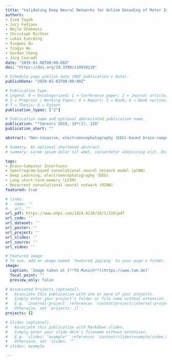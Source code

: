 ```yaml
---
title: "Validating Deep Neural Networks for Online Decoding of Motor Imagery Movements from EEG Signals"
authors:
- Zied Tayeb
- Juri Fedjaev
- Nejla Ghaboosi
- Christoph Richter
- Lukas Everding
- Xingwei Qu
- Yingyu Wu
- Gordon Cheng
- Jörg Conradt
date: "2019-01-08T00:00:00Z"
doi: "https://doi.org/10.3390/s19010210"

# Schedule page publish date (NOT publication's date).
publishDate: "2020-02-02T00:00:00Z"

# Publication type.
# Legend: 0 = Uncategorized; 1 = Conference paper; 2 = Journal article;
# 3 = Preprint / Working Paper; 4 = Report; 5 = Book; 6 = Book section;
# 7 = Thesis; 8 = Patent
publication_types: ["2"]

# Publication name and optional abbreviated publication name.
publication: "*Sensors 2019, 19*(1), 210"
publication_short: ""

abstract: "Non-invasive, electroencephalography (EEG)-based brain-computer interfaces (BCIs) on motor imagery movements translate the subject’s motor intention into control signals through classifying the EEG patterns caused by different imagination tasks, e.g., hand movements. This type of BCI has been widely studied and used as an alternative mode of communication and environmental control for disabled patients, such as those suffering from a brainstem stroke or a spinal cord injury (SCI). Notwithstanding the success of traditional machine learning methods in classifying EEG signals, these methods still rely on hand-crafted features. The extraction of such features is a difficult task due to the high non-stationarity of EEG signals, which is a major cause by the stagnating progress in classification performance. Remarkable advances in deep learning methods allow end-to-end learning without any feature engineering, which could benefit BCI motor imagery applications. We developed three deep learning models: (1) A long short-term memory (LSTM); (2) a spectrogram-based convolutional neural network model (CNN); and (3) a recurrent convolutional neural network (RCNN), for decoding motor imagery movements directly from raw EEG signals without (any manual) feature engineering. Results were evaluated on our own publicly available, EEG data collected from 20 subjects and on an existing dataset known as 2b EEG dataset from “BCI Competition IV”. Overall, better classification performance was achieved with deep learning models compared to state-of-the art machine learning techniques, which could chart a route ahead for developing new robust techniques for EEG signal decoding. We underpin this point by demonstrating the successful real-time control of a robotic arm using our CNN based BCI."

# Summary. An optional shortened abstract.
# summary: Lorem ipsum dolor sit amet, consectetur adipiscing elit. Duis posuere tellus ac convallis placerat. Proin tincidunt magna sed ex sollicitudin condimentum.

tags:
- Brain-Computer Interfaces
- Spectrogram-based convolutional neural network model (pCNN)
- Deep Learning; electroencephalography (EEG)
- Long short-term memory (LSTM)
- Recurrent convolutional neural network (RCNN)
featured: true

# links:
# - name: ""
#   url: ""
url_pdf: https://www.mdpi.com/1424-8220/19/1/210/pdf
url_code: ''
url_dataset: ''
url_poster: ''
url_project: ''
url_slides: ''
url_source: ''
url_video: ''

# Featured image
# To use, add an image named `featured.jpg/png` to your page's folder. 
image:
  caption: 'Image taken at [**TU Munich**](https://www.tum.de)'
  focal_point: ""
  preview_only: false

# Associated Projects (optional).
#   Associate this publication with one or more of your projects.
#   Simply enter your project's folder or file name without extension.
#   E.g. `internal-project` references `content/project/internal-project/index.md`.
#   Otherwise, set `projects: []`.
projects: []

# Slides (optional).
#   Associate this publication with Markdown slides.
#   Simply enter your slide deck's filename without extension.
#   E.g. `slides: "example"` references `content/slides/example/index.md`.
#   Otherwise, set `slides: ""`.
# slides: example

---
```


